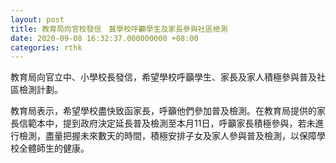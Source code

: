 ```yaml
---
layout: post
title: 教育局向官校發信　冀學校呼籲學生及家長參與社區檢測
date: 2020-09-08 16:32:37.000000000 +08:00
categories: rthk
---
```


教育局向官立中、小學校長發信，希望學校呼籲學生、家長及家人積極參與普及社區檢測計劃。

教育局表示，希望學校盡快致函家長，呼籲他們參加普及檢測。在教育局提供的家長信範本中，提到政府決定延長普及檢測至本月11日，呼籲家長積極參與，若未進行檢測，盡量把握未來數天的時間，積極安排子女及家人參與普及檢測，以保障學校全體師生的健康。
